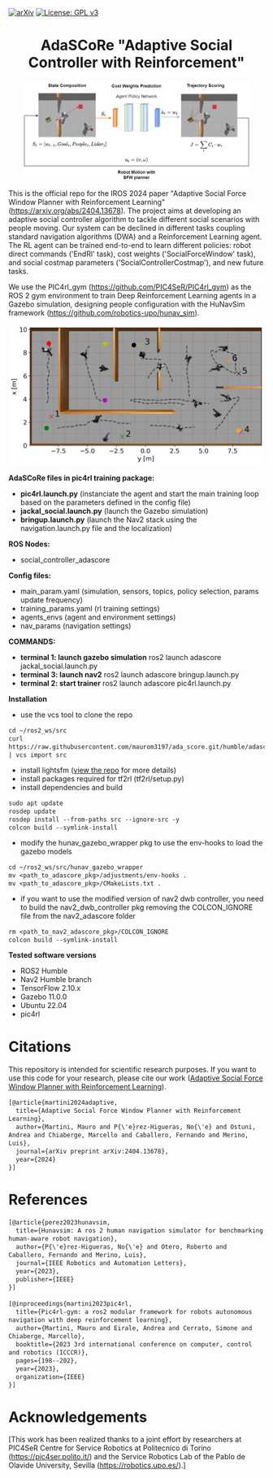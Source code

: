 [![arXiv](http://img.shields.io/badge/arXiv-2001.09136-B31B1B.svg)](https://arxiv.org/abs/2107.00606)
[![License: GPL v3](https://img.shields.io/badge/License-GPLv3-blue.svg)](https://www.gnu.org/licenses/gpl-3.0) 

<h1 align="center">  AdaSCoRe "Adaptive Social Controller with Reinforcement"
</h1>


<p align="center">
  <img src=/readme_images/IROS2024_2634.jpg alt="Alternative text" width="450"/>
</p>

This is the official repo for the IROS 2024 paper "Adaptive Social Force Window Planner with Reinforcement Learning" (https://arxiv.org/abs/2404.13678). The project aims at developing an adaptive social controller algorithm to tackle different social scenarios with people moving. Our system can be declined in different tasks coupling standard navigation algorithms (DWA) and a Reinforcement Learning agent. The RL agent can be trained end-to-end to learn different policies: robot direct commands ('EndRl' task), cost weights ('SocialForceWindow' task), and social costmap parameters ('SocialControllerCostmap'), and new future tasks. 

We use the PIC4rl_gym (https://github.com/PIC4SeR/PIC4rl_gym) as the ROS 2 gym environment to train Deep Reinforcement Learning agents in a Gazebo simulation, designing people configuration with the HuNavSim framework (https://github.com/robotics-upo/hunav_sim).


<p align="center">
  <img src=/readme_images/social_nav_test.png alt="Alternative Text" width="750"/>
</p>



**AdaSCoRe files in pic4rl training package:**
- **pic4rl.launch.py** (instanciate the agent and start the main training loop based on the parameters defined in the config file)
- **jackal_social.launch.py** (launch the Gazebo simulation)
- **bringup.launch.py** (launch the Nav2 stack using the navigation.launch.py file and the localization)

**ROS Nodes:**
- social_controller_adascore 

**Config files:**
- main_param.yaml (simulation, sensors, topics, policy selection, params update frequency)
- training_params.yaml (rl training settings)
- agents_envs (agent and environment settings)
- nav_params (navigation settings)

**COMMANDS:**
- **terminal 1: launch gazebo simulation**
ros2 launch adascore jackal_social.launch.py
- **terminal 3: launch nav2**
ros2 launch adascore bringup.launch.py
- **terminal 2: start trainer**
ros2 launch adascore pic4rl.launch.py 

**Installation**

- use the vcs tool to clone the repo 
```
cd ~/ros2_ws/src
curl
https://raw.githubusercontent.com/maurom3197/ada_score.git/humble/adascore.repos | vcs import src
```
- install lightsfm ([view the repo](https://github.com/robotics-upo/lightsfm) for more details)
- install packages required for tf2rl (tf2rl/setup.py)
- install dependencies and build
```
sudo apt update
rosdep update
rosdep install --from-paths src --ignore-src -y
colcon build --symlink-install
```
- modify the hunav_gazebo_wrapper pkg to use the env-hooks to load the gazebo models
```
cd ~/ros2_ws/src/hunav_gazebo_wrapper
mv <path_to_adascore_pkg>/adjustments/env-hooks .
mv <path_to_adascore_pkg>/CMakeLists.txt .
``` 
- if you want to use the modified version of nav2 dwb controller, you need to build the nav2_dwb_controller pkg removing the COLCON_IGNORE file from the nav2_adascore folder
```
rm <path_to_nav2_adascore_pkg>/COLCON_IGNORE
colcon build --symlink-install
```

**Tested software versions**
- ROS2 Humble
- Nav2 Humble branch
- TensorFlow 2.10.x
- Gazebo 11.0.0
- Ubuntu 22.04
- pic4rl 


# Citations
This repository is intended for scientific research purposes.
If you want to use this code for your research, please cite our work ([Adaptive Social Force Window Planner with Reinforcement Learning](https://arxiv.org/abs/2404.13678)).

```
[@article{martini2024adaptive,
  title={Adaptive Social Force Window Planner with Reinforcement Learning},
  author={Martini, Mauro and P{\'e}rez-Higueras, No{\'e} and Ostuni, Andrea and Chiaberge, Marcello and Caballero, Fernando and Merino, Luis},
  journal={arXiv preprint arXiv:2404.13678},
  year={2024}
}]
```


# References
```
[@article{perez2023hunavsim,
  title={Hunavsim: A ros 2 human navigation simulator for benchmarking human-aware robot navigation},
  author={P{\'e}rez-Higueras, No{\'e} and Otero, Roberto and Caballero, Fernando and Merino, Luis},
  journal={IEEE Robotics and Automation Letters},
  year={2023},
  publisher={IEEE}
}]

[@inproceedings{martini2023pic4rl,
  title={Pic4rl-gym: a ros2 modular framework for robots autonomous navigation with deep reinforcement learning},
  author={Martini, Mauro and Eirale, Andrea and Cerrato, Simone and Chiaberge, Marcello},
  booktitle={2023 3rd international conference on computer, control and robotics (ICCCR)},
  pages={198--202},
  year={2023},
  organization={IEEE}
}]
```

# Acknowledgements
[This work has been realized thanks to a joint effort by researchers at PIC4SeR Centre for Service Robotics at Politecnico di Torino (https://pic4ser.polito.it/) and the Service Robotics Lab of the Pablo de Olavide University, Sevilla (https://robotics.upo.es/).]
